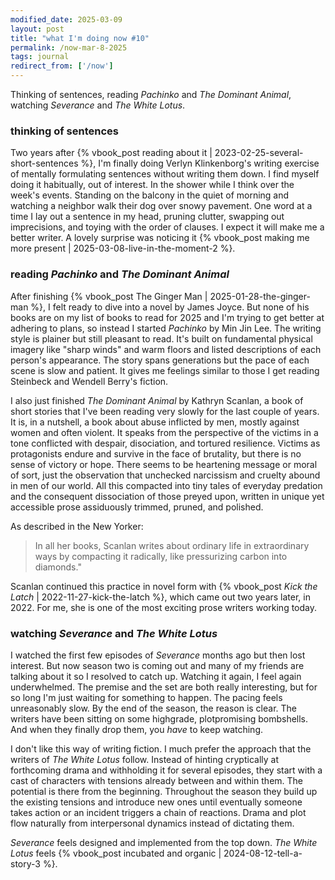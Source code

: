 ```yaml
---
modified_date: 2025-03-09
layout: post
title: "what I'm doing now #10"
permalink: /now-mar-8-2025
tags: journal
redirect_from: ['/now']
---
```


Thinking of sentences, reading _Pachinko_ and _The Dominant Animal_, watching _Severance_ and _The White Lotus_.
<!--more-->

### thinking of sentences

Two years after {% vbook_post reading about it | 2023-02-25-several-short-sentences %}, I'm finally doing Verlyn Klinkenborg's writing exercise of mentally formulating sentences without writing them down.
I find myself doing it habitually, out of interest.
In the shower while I think over the week's events.
Standing on the balcony in the quiet of morning and watching a neighbor walk their dog over snowy pavement.
One word at a time I lay out a sentence in my head, pruning clutter, swapping out imprecisions, and toying with the order of clauses.
I expect it will make me a better writer.
A lovely surprise was noticing it {% vbook_post making me more present | 2025-03-08-live-in-the-moment-2 %}.

### reading _Pachinko_ and _The Dominant Animal_

After finishing {% vbook_post The Ginger Man | 2025-01-28-the-ginger-man %}, I felt ready to dive into a novel by James Joyce.
But none of his books are on my list of books to read for 2025 and I'm trying to get better at adhering to plans, so instead I started _Pachinko_ by Min Jin Lee.
The writing style is plainer but still pleasant to read.
It's built on fundamental physical imagery like "sharp winds" and warm floors and listed descriptions of each person's appearance.
The story spans generations but the pace of each scene is slow and patient.
It gives me feelings similar to those I get reading Steinbeck and Wendell Berry's fiction.

I also just finished _The Dominant Animal_ by Kathryn Scanlan, a book of short stories that I've been reading very slowly for the last couple of years.
It is, in a nutshell, a book about abuse inflicted by men, mostly against women and often violent.
It speaks from the perspective of the victims in a tone conflicted with despair, disociation, and tortured resilience.
Victims as protagonists endure and survive in the face of brutality, but there is no sense of victory or hope.
There seems to be heartening message or moral of sort, just the observation that unchecked narcissism and cruelty abound in men of our world.
All this compacted into tiny tales of everyday predation and the consequent dissociation of those preyed upon, written in unique yet accessible prose assiduously trimmed, pruned, and polished.

As described in the New Yorker:
> In all her books, Scanlan writes about ordinary life in extraordinary ways by compacting it radically, like pressurizing carbon into diamonds."

Scanlan continued this practice in novel form with {% vbook_post _Kick the Latch_ | 2022-11-27-kick-the-latch %}, which came out two years later, in 2022.
For me, she is one of the most exciting prose writers working today.

### watching _Severance_ and _The White Lotus_

I watched the first few episodes of _Severance_ months ago but then lost interest.
But now season two is coming out and many of my friends are talking about it so I resolved to catch up.
Watching it again, I feel again underwhelmed.
The premise and the set are both really interesting, but for so long I'm just waiting for something to happen.
The pacing feels unreasonably slow.
By the end of the season, the reason is clear.
The writers have been sitting on some highgrade, plotpromising bombshells.
And when they finally drop them, you _have_ to keep watching.

I don't like this way of writing fiction.
I much prefer the approach that the writers of _The White Lotus_ follow.
Instead of hinting cryptically at forthcoming drama and withholding it for several episodes, they start with a cast of characters with tensions already between and within them.
The potential is there from the beginning.
Throughout the season they build up the existing tensions and introduce new ones until eventually someone takes action or an incident triggers a chain of reactions.
Drama and plot flow naturally from interpersonal dynamics instead of dictating them.

_Severance_ feels designed and implemented from the top down.
_The White Lotus_ feels {% vbook_post incubated and organic | 2024-08-12-tell-a-story-3 %}.